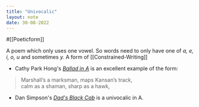 ```yaml
---
title: "Univocalic"
layout: note
date: 30-08-2022
---
```


#[[Poeticform]] 

A poem which only uses one vowel. So words need to only have one of *a, e, i, o, u* and sometimes *y.* A form of [[Constrained-Writing]]

-   Cathy Park Hong's *<a href="https://poetryfoundation.org/poetrymagazine/poems/53500/ballad-in-a" >Ballad in A</a>* is an excellent example of the form:

> Marshall’s a marksman, maps Kansan’s track,  
> calm as a shaman, sharp as a hawk,  

-   Dan Simpson's *<a href="https://dansimpsonpoet.wordpress.com/2017/09/29/dads-black-cab/" >Dad's Black Cab</a>* is a univocalic in A.
